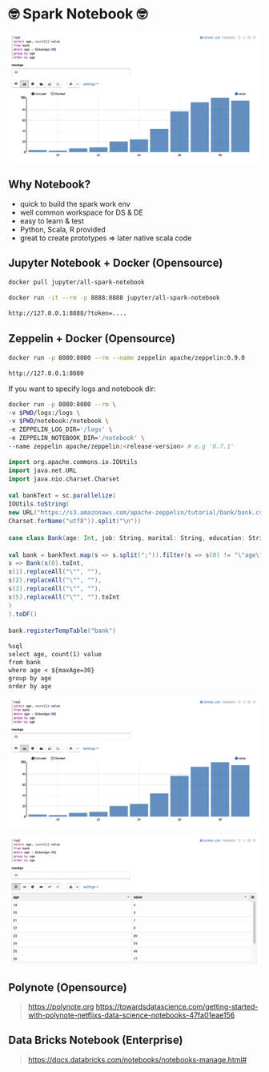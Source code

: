 # 🤓 Spark Notebook 🤓
![GitHub Logo](/images/zeppelin1.png)

## Why Notebook?
- quick to build the spark work env
- well common workspace for DS & DE
- easy to learn & test
- Python, Scala, R provided
- great to create prototypes => later native scala code

## Jupyter Notebook + Docker (Opensource)
```bash
docker pull jupyter/all-spark-notebook
```
```bash
docker run -it --rm -p 8888:8888 jupyter/all-spark-notebook
```
```bash
http://127.0.0.1:8888/?token=....
```

## Zeppelin + Docker (Opensource)

```bash
docker run -p 8080:8080 --rm --name zeppelin apache/zeppelin:0.9.0
```
```bash
http://127.0.0.1:8080
```

If you want to specify logs and notebook dir:
```bash
docker run -p 8080:8080 --rm \
-v $PWD/logs:/logs \
-v $PWD/notebook:/notebook \
-e ZEPPELIN_LOG_DIR='/logs' \
-e ZEPPELIN_NOTEBOOK_DIR='/notebook' \
--name zeppelin apache/zeppelin:<release-version> # e.g '0.7.1'
```

```scala
import org.apache.commons.io.IOUtils
import java.net.URL
import java.nio.charset.Charset

val bankText = sc.parallelize(
IOUtils.toString(
new URL("https://s3.amazonaws.com/apache-zeppelin/tutorial/bank/bank.csv"),
Charset.forName("utf8")).split("\n"))

case class Bank(age: Int, job: String, marital: String, education: String, balance: Int)

val bank = bankText.map(s => s.split(";")).filter(s => s(0) != "\"age\"").map(
s => Bank(s(0).toInt,
s(1).replaceAll("\"", ""),
s(2).replaceAll("\"", ""),
s(3).replaceAll("\"", ""),
s(5).replaceAll("\"", "").toInt
)
).toDF()

bank.registerTempTable("bank")
```

```roomsql
%sql
select age, count(1) value
from bank
where age < ${maxAge=30}
group by age
order by age
```

![GitHub Logo](/images/zeppelin1.png)

![GitHub Logo](/images/zeppelin2.png)

## Polynote (Opensource)
> https://polynote.org
> https://towardsdatascience.com/getting-started-with-polynote-netflixs-data-science-notebooks-47fa01eae156


## Data Bricks Notebook (Enterprise)
> https://docs.databricks.com/notebooks/notebooks-manage.html#